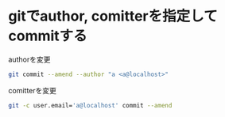 # gitでauthor, comitterを指定してcommitする

authorを変更

```bash
git commit --amend --author "a <a@localhost>"
```

comitterを変更

```bash
git -c user.email='a@localhost' commit --amend

```

<!--
```bash
```

-->